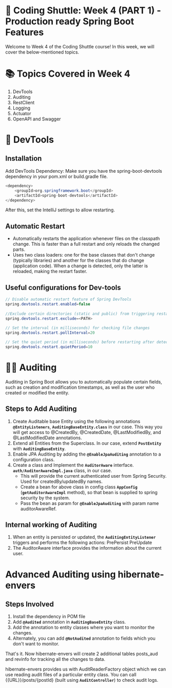# 🚀 Coding Shuttle: Week 4 (PART 1) - Production ready Spring Boot Features
Welcome to Week 4 of the Coding Shuttle course! In this week, we will cover the below-mentioned topics.

# 📚 Topics Covered in Week 4
1. DevTools
2. Auditing
3. RestClient
4. Logging
5. Actuator
6. OpenAPI and Swagger

# 🚧 DevTools

## Installation 
Add DevTools Dependency: Make sure you have the spring-boot-devtools dependency in your pom.xml or build.gradle file.
```java
<dependency>
    <groupId>org.springframework.boot</groupId>
    <artifactId>spring-boot-devtools</artifactId>
</dependency>
```
After this, set the IntelliJ settings to allow restarting.

## Automatic Restart
* Automatically restarts the application whenever files on the classpath change. This is faster than a full restart and only reloads the changed parts.
* Uses two class loaders: one for the base classes that don't change (typically libraries) and another for the classes that do change (application code). When a change is detected, only the latter is reloaded, making the restart faster.

## Useful configurations for Dev-tools
```java
// Disable automatic restart feature of Spring DevTools
spring.devtools.restart.enabled=false
 
//Exclude certain directories (static and public) from triggering restarts
spring.devtools.restart.exclude=<PATH>
 
// Set the interval (in milliseconds) for checking file changes
spring.devtools.restart.pollInterval=20

// Set the quiet period (in milliseconds) before restarting after detecting changes
spring.devtools.restart.quietPeriod=10
```

# 🕵️‍♂️ Auditing

Auditing in Spring Boot allows you to automatically populate certain fields, such as creation and modification timestamps, as well as the user who created or modified the entity.

## Steps to Add Auditing
1. Create Auditable base Entity using the following annotations **`@EntityListeners`**, **`AuditingBaseEntity.class`** in our case. This way you will get access to @CreatedBy, @CreatedDate, @LastModifiedBy, and @LastModifiedDate annotations.
2. Extend all Entities from the Superclass. In our case, extend **`PostEntity`** with **`AuditingBaseEntity`**.
3. Enable JPA Auditing by adding the **`@EnableJpaAuditing`** annotation to a configuration class.
4. Create a class and Implement the **`AuditorAware`** interface. **`auth/AuditorAwareImpl.java`** class, in our case.
   * This will provide the current authenticated user from Spring Security. Used for createdBy/updatedBy names.
   * Create a bean for above class in config class **`AppConfig`** (**`getAuditorAwareImpl`** method), so that bean is supplied to spring security by the system.
   * Pass the bean as param for **`@EnableJpaAuditing`** with param name auditorAwareRef.

## Internal working of Auditing
1. When an entity is persisted or updated, the **`AuditingEntityListener`** triggers and performs the following actions: PrePersist PreUpdate
2. The AuditorAware interface provides the information about the current user.

# Advanced Auditing using hibernate-envers

## Steps Involved
1. Install the dependency in POM file
2. Add **`@Audited`** annotation in **`AuditingBaseEntity`** class. 
3. Add the annotation to entity classes where you want to monitor the changes.
4. Alternately, you can add **`@NotAudited`** annotation to fields which you don't want to monitor.

That's it. Now hibernate-envers will create 2 additional tables posts_aud and revinfo for tracking all the changes to data.

hibernate-envers provides us with AuditReaderFactory object which we can use reading audit files of a particular entity class.
You can call {{URL}}/posts/{postId} (built using **`AuditController`**) to check audit logs.

